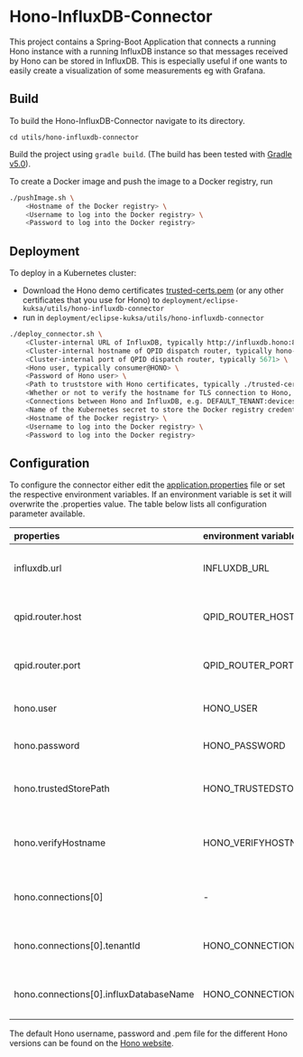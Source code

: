 <!--
******************************************************************************
Copyright (c) 2017 Bosch Software Innovations GmbH.

All rights reserved. This program and the accompanying materials
are made available under the terms of the Eclipse Public License v2.0
which accompanies this distribution, and is available at
https://www.eclipse.org/org/documents/epl-2.0/index.php

Contributors:
     Johannes Kristan (Bosch Software Innovations GmbH) - initial API and functionality
*****************************************************************************
-->

# Hono-InfluxDB-Connector

This project contains a Spring-Boot Application that connects a running Hono instance with a running InfluxDB instance
so that messages received by Hono can be stored in InfluxDB. This is especially useful if one wants
to easily create a visualization of some measurements eg with Grafana.

## Build 

To build the Hono-InfluxDB-Connector navigate to its directory.

`cd utils/hono-influxdb-connector`

Build the project using `gradle build`. (The build has been tested with [Gradle v5.0](https://github.com/gradle/gradle/releases/tag/v5.0.0)).

To create a Docker image and push the image to a Docker registry, run

```bash
./pushImage.sh \
    <Hostname of the Docker registry> \
    <Username to log into the Docker registry> \
    <Password to log into the Docker registry>
```

## Deployment

To deploy in a Kubernetes cluster:

* Download the Hono demo certificates [trusted-certs.pem](https://raw.githubusercontent.com/eclipse/hono/master/demo-certs/certs/trusted-certs.pem)
  (or any other certificates that you use for Hono) to `deployment/eclipse-kuksa/utils/hono-influxdb-connector`
* run in `deployment/eclipse-kuksa/utils/hono-influxdb-connector`

```bash
./deploy_connector.sh \
    <Cluster-internal URL of InfluxDB, typically http://influxdb.hono:8086> \
    <Cluster-internal hostname of QPID dispatch router, typically hono-dispatch-router-ext.hono> \
    <Cluster-internal port of QPID dispatch router, typically 5671> \
    <Hono user, typically consumer@HONO> \
    <Password of Hono user> \
    <Path to truststore with Hono certificates, typically ./trusted-certs.pem> \
    <Whether or not to verify the hostname for TLS connection to Hono, should be true> \
    <Connections between Hono and InfluxDB, e.g. DEFAULT_TENANT:devices,otherTenant:nameOfOtherInfluxDatabase> \
    <Name of the Kubernetes secret to store the Docker registry credentials in> \
    <Hostname of the Docker registry> \
    <Username to log into the Docker registry> \
    <Password to log into the Docker registry>
```

## Configuration

To configure the connector either edit the [application.properties](src/main/resources/application.properties) file or set the respective environment variables.
If an environment variable is set it will overwrite the .properties value.
The table below lists all configuration parameter available.

|properties                              |environment variable                 |description                                                 |
|:---------------------------------------|:------------------------------------|:-----------------------------------------------------------|
|influxdb.url                            |INFLUXDB_URL                         |url of the influxDB instance to connect to                  |
|qpid.router.host                        |QPID_ROUTER_HOST                     |url to the instance of the qpid dispatch router             |
|qpid.router.port                        |QPID_ROUTER_PORT                     |port to the instance of the qpid dispatch router            |
|hono.user                               |HONO_USER                            |username to authenticate with Hono                          |
|hono.password                           |HONO_PASSWORD                        |password to authenticate with Hono                          |
|hono.trustedStorePath                   |HONO_TRUSTEDSTOREPATH                |path to the .pem file to connect to Hono                    |
|hono.verifyHostname                     |HONO_VERIFYHOSTNAME                  |`true` to ensure that qpid.router.host is in TLS certificate|
|hono.connections\[0\]                   |-                                    |you may specify >= 1 connections (see below)                |
|hono.connections\[0\].tenantId          |HONO_CONNECTIONS_0_TENANTID          |tenant id used to read from Hono (array element)            |
|hono.connections\[0\].influxDatabaseName|HONO_CONNECTIONS_0_INFLUXDATABASENAME|name of the database to write to (array element)            |


The default Hono username, password and .pem file for the different Hono versions can be found on the [Hono website](https://www.eclipse.org/hono/).
